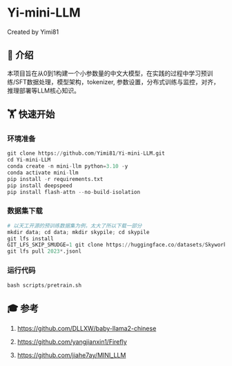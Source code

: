 # Yi-mini-LLM
Created by Yimi81

## 📝 介绍
本项目旨在从0到1构建一个小参数量的中文大模型，在实践的过程中学习预训练/SFT数据处理，模型架构，tokenizer, 参数设置，分布式训练与监控，对齐，推理部署等LLM核心知识。

## 🏋️‍️ 快速开始

### 环境准备
```python
git clone https://github.com/Yimi81/Yi-mini-LLM.git
cd Yi-mini-LLM
conda create -n mini-llm python=3.10 -y
conda activate mini-llm
pip install -r requirements.txt
pip install deepspeed
pip install flash-attn --no-build-isolation
```

### 数据集下载
```python
# 以天工开源的预训练数据集为例，太大了所以下载一部分
mkdir data; cd data; mkdir skypile; cd skypile
git lfs install
GIT_LFS_SKIP_SMUDGE=1 git clone https://huggingface.co/datasets/Skywork/SkyPile-150B
git lfs pull 2023*.jsonl
```

### 运行代码
```python
bash scripts/pretrain.sh
```

## 🎓 参考
1. https://github.com/DLLXW/baby-llama2-chinese

2. https://github.com/yangjianxin1/Firefly

3. https://github.com/jiahe7ay/MINI_LLM




